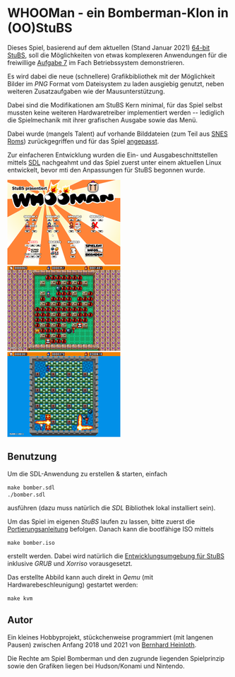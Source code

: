 WHOOMan - ein Bomberman-Klon in (OO)StuBS
=========================================

Dieses Spiel, basierend auf dem aktuellen (Stand Januar 2021) 
[64-bit StuBS](https://gitlab.cs.fau.de/i4/bs/stubs),
soll die Möglichkeiten von etwas komplexeren Anwendungen für die freiwillige 
[Aufgabe 7](https://www4.cs.fau.de/Lehre/WS20/V_BS/Uebungen/aufgabe7/a7.shtml)
im Fach Betriebssystem demonstrieren.

Es wird dabei die neue (schnellere) Grafikbibliothek mit der Möglichkeit 
Bilder im *PNG* Format vom Dateisystem zu laden ausgiebig genutzt, neben
weiteren Zusatzaufgaben wie der Mausunterstützung.

Dabei sind die Modifikationen am StuBS Kern minimal, für das Spiel selbst
mussten keine weiteren Hardwaretreiber implementiert werden -- lediglich die
Spielmechanik mit ihrer grafischen Ausgabe sowie das Menü.

Dabei wurde (mangels Talent) auf vorhande Bilddateien (zum Teil aus 
[SNES Roms](https://www.spriters-resource.com/snes/sbomber/sheet/60462/))
zurückgegriffen und für das Spiel [angepasst](https://de.wikipedia.org/wiki/Hqx).

Zur einfacheren Entwicklung wurden die Ein- und Ausgabeschnittstellen mittels
[SDL](https://de.wikipedia.org/wiki/Simple_DirectMedia_Layer) nachgeahmt und
das Spiel zuerst unter einem aktuellen Linux entwickelt, bevor mti den
Anpassungen für StuBS begonnen wurde.

<img src="screenshot_1.png"  width="256" height="192">
<img src="screenshot_2.png"  width="256" height="192">
<img src="screenshot_3.png"  width="256" height="192">


Benutzung
---------

Um die SDL-Anwendung zu erstellen & starten, einfach

    make bomber.sdl
    ./bomber.sdl

ausführen (dazu muss natürlich die *SDL* Bibliothek lokal installiert sein).

Um das Spiel im eigenen *StuBS* laufen zu lassen, bitte zuerst die
[Portierungsanleitung](stubs/PORTING.md) befolgen.
Danach kann die bootfähige ISO mittels

    make bomber.iso

erstellt werden. Dabei wird natürlich die
[Entwicklungsumgebung für StuBS](https://www4.cs.fau.de/Lehre/WS20/V_BS/Uebungen/aufgabe1/env.shtml)
inklusive *GRUB* und *Xorriso* vorausgesetzt.

Das erstellte Abbild kann auch direkt in *Qemu* (mit Hardwarebeschleunigung)
gestartet werden:

    make kvm


Autor
-----

Ein kleines Hobbyprojekt, stückchenweise programmiert (mit langenen Pausen)
zwischen Anfang 2018 und 2021 von [Bernhard Heinloth](mailto:bernhard@heinloth.net).

Die Rechte am Spiel Bomberman und den zugrunde liegenden Spielprinzip sowie den
Grafiken liegen bei Hudson/Konami und Nintendo.
